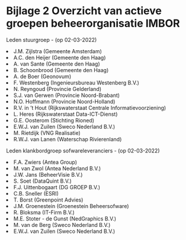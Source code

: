 # Bijlage 2 Overzicht van actieve groepen beheerorganisatie IMBOR

Leden stuurgroep - (op 02-03-2022) 
<li> J.M. Zijlstra (Gemeente Amsterdam)
<li> A.C. den Heijer (Gemeente den Haag)
<li> A. van Sante (Gemeente den Haag) 
<li> B. Schoonbrood (Gemeente den Haag) 
<li> A. de Boer (Geonovum)
<li> F. Westenberg (Ingenieursbureau Westenberg B.V.)
<li> N. Reyngoud (Provincie Gelderland) 
<li> S.J. van Gerwen (Provincie Noord-Brabant)
<li> N.O. Hoffmann (Provincie Noord-Holland)
<li> R.V. in ’t Hout (Rijkswaterstaat Centrale Informatievoorziening)
<li> L. Heres (Rijkswaterstaat Data-ICT-Dienst)
<li> G.E. Oosterom (Stichting Rioned)
<li> E.W.J. van Zuilen (Sweco Nederland B.V.) 
<li> M. Rietdijk (VNG Realisatie) 
<li> R.W.J. van Lanen (Waterschap Rivierenland) 


Leden klankbordgroep sofwareleveranciers - (op 02-03-2022) 

<li> F.A. Zwiers (Antea Group)
<li> M. van Zwol (Antea Nederland B.V.)
<li> J.W. Jans (BeheerVisie B.V.)
<li> S. Soet (DataQuint B.V.)
<li> F.J. Uittenbogaart (DG GROEP B.V.)
<li> C.B. Sneller (ESRI)
<li> T. Borst (Greenpoint Advies)
<li> J.M. Groenestein (Groenestein Beheersofware)
<li> R. Bloksma (IT-Firm B.V.)
<li> M.E. Stoter - de Gunst (NedGraphics B.V.)
<li> M. van de Berg (Sweco Nederland B.V.)
<li> E.W.J. van Zuilen (Sweco Nederland B.V.)   
